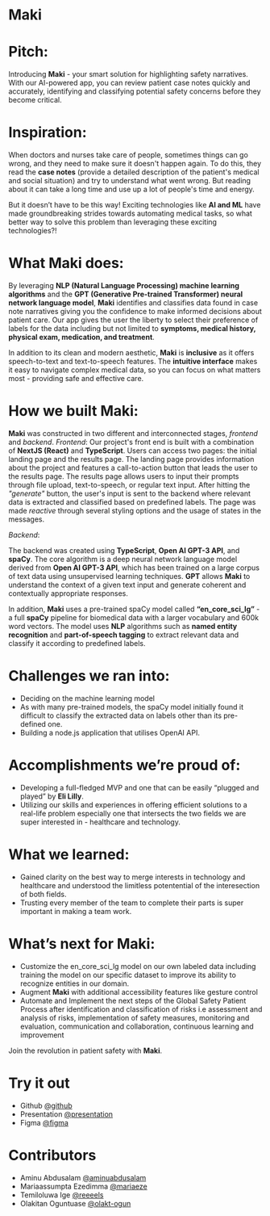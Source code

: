 # Maki

# Pitch: 
Introducing **Maki** - your smart solution for highlighting safety narratives. With our AI-powered app, you can review patient case notes quickly and accurately, identifying and classifying potential safety concerns before they become critical. 

# Inspiration:
When doctors and nurses take care of people, sometimes things can go wrong, and they need to make sure it doesn't happen again. To do this, they read the **case notes** (provide a detailed description of the patient's medical and social situation) and try to understand what went wrong. But reading about it can take a long time and use up a lot of people's time and energy. 

But it doesn’t have to be this way! Exciting technologies like **AI and ML** have made groundbreaking strides towards automating medical tasks, so what better way to solve this problem than leveraging these exciting technologies?!


# What Maki does:
By leveraging **NLP (Natural Language Processing) machine learning algorithms** and the **GPT (Generative Pre-trained Transformer) neural network language model**, **Maki** identifies and classifies data found in case note narratives giving you the confidence to make informed decisions about patient care. Our app gives the user the liberty to select their preference of labels for the data including but not limited to **symptoms, medical history, physical exam, medication, and treatment**.

In addition to its clean and modern aesthetic, **Maki** is **inclusive** as it offers speech-to-text and text-to-speech features. The **intuitive interface** makes it easy to navigate complex medical data, so you can focus on what matters most - providing safe and effective care.


# How we built Maki:
**Maki** was constructed in two different and interconnected stages, *frontend* and *backend*.
*Frontend*:
Our project's front end is built with a combination of **NextJS (React)** and **TypeScript**. Users can access two pages: the initial landing page and the results page. The landing page provides information about the project and features a call-to-action button that leads the user to the results page. The results page allows users to input their prompts through file upload, text-to-speech, or regular text input. After hitting the *"generate"* button, the user's input is sent to the backend where relevant data is extracted and classified based on predefined labels. The page was made *reactive* through several styling options and the usage of states in the messages.

*Backend*:

The backend was created using **TypeScript**, **Open AI GPT-3 API**, and **spaCy**. The core algorithm is a deep neural network language model derived from **Open AI GPT-3 API**, which has been trained on a large corpus of text data using unsupervised learning techniques. **GPT** allows **Maki** to understand the context of a given text input and generate coherent and contextually appropriate responses. 

In addition, **Maki** uses a pre-trained spaCy model called **“en_core_sci_lg”** - a full **spaCy** pipeline for biomedical data with a larger vocabulary and 600k word vectors. The  model uses **NLP** algorithms such as **named entity recognition** and **part-of-speech tagging** to extract relevant data and classify it according to predefined labels.


# Challenges we ran into:
- Deciding on the machine learning model
- As with many pre-trained models, the spaCy model initially found it difficult to classify the extracted data on labels other than its pre-defined one.
- Building a node.js application that utilises OpenAI API.

# Accomplishments we’re proud of:
- Developing a full-fledged MVP and one that can be easily “plugged and played” by **Eli Lilly**.
- Utilizing our skills and experiences in offering efficient solutions to a real-life problem especially one that intersects the two fields we are super interested in - healthcare and technology.


# What we learned:
- Gained clarity on the best way to merge interests in technology and healthcare and understood the limitless potentential of the interesection of both fields. 
- Trusting every member of the team to complete their parts is super important in making a team work.

# What’s next for Maki:
- Customize the en_core_sci_lg model on our own labeled data including training the model on our specific dataset to improve its ability to recognize entities in our domain. 
- Augment **Maki** with additional accessibility features like gesture control
- Automate and Implement the next steps of the Global Safety Patient Process after identification and classification of risks i.e assessment and analysis of risks, implementation of safety measures, monitoring and evaluation, communication and collaboration, continuous learning and improvement 



Join the revolution in patient safety with **Maki**.


# Try it out
- Github [@github]( https://github.com/reeeels/MAKI)
- Presentation [@presentation](https://docs.google.com/presentation/d/1zaPoWmBeCDl69FFItpxflnEZfHjmvVwJTIyUnh4uj6A/edit?usp=sharing)
- Figma [@figma](https://www.figma.com/file/P81kNcdv5OqpxOfMXMGkco?node-id=0:1&comments-enabled=1&locale=en)

# Contributors
- Aminu Abdusalam [@aminuabdusalam](https://github.com/aminuabdusalam)
- Mariaassumpta Ezedimma [@mariaeze](https://github.com/mariaeze)
- Temiloluwa Ige [@reeeels](https://github.com/reeeels)
- Olakitan Oguntuase [@olakt-ogun](https://github.com/olakt-ogun)
